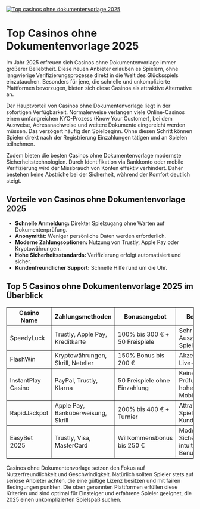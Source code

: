 [![Top casinos ohne dokumentenvorlage 2025](https://123-caf.pages.dev/gitsignup.png)](https://vrmoo.ru/Bt82HjjY)

<h1>Top Casinos ohne Dokumentenvorlage 2025</h1> <p>Im Jahr 2025 erfreuen sich Casinos ohne Dokumentenvorlage immer größerer Beliebtheit. Diese neuen Anbieter erlauben es Spielern, ohne langwierige Verifizierungsprozesse direkt in die Welt des Glücksspiels einzutauchen. Besonders für jene, die schnelle und unkomplizierte Plattformen bevorzugen, bieten sich diese Casinos als attraktive Alternative an.</p>  <p>Der Hauptvorteil von Casinos ohne Dokumentenvorlage liegt in der sofortigen Verfügbarkeit. Normalerweise verlangen viele Online-Casinos einen umfangreichen KYC-Prozess (Know Your Customer), bei dem Ausweise, Adressnachweise und weitere Dokumente eingereicht werden müssen. Das verzögert häufig den Spielbeginn. Ohne diesen Schritt können Spieler direkt nach der Registrierung Einzahlungen tätigen und an Spielen teilnehmen.</p>  <p>Zudem bieten die besten Casinos ohne Dokumentenvorlage modernste Sicherheitstechnologien. Durch Identifikation via Bankkonto oder mobile Verifizierung wird der Missbrauch von Konten effektiv verhindert. Daher bestehen keine Abstriche bei der Sicherheit, während der Komfort deutlich steigt.</p>  <h2>Vorteile von Casinos ohne Dokumentenvorlage 2025</h2> <ul>   <li><strong>Schnelle Anmeldung:</strong> Direkter Spielzugang ohne Warten auf Dokumentenprüfung.</li>   <li><strong>Anonymität:</strong> Weniger persönliche Daten werden erforderlich.</li>   <li><strong>Moderne Zahlungsoptionen:</strong> Nutzung von Trustly, Apple Pay oder Kryptowährungen.</li>   <li><strong>Hohe Sicherheitsstandards:</strong> Verifizierung erfolgt automatisiert und sicher.</li>   <li><strong>Kundenfreundlicher Support:</strong> Schnelle Hilfe rund um die Uhr.</li> </ul>  <h2>Top 5 Casinos ohne Dokumentenvorlage 2025 im Überblick</h2> <table border="1" cellpadding="8" cellspacing="0" style="border-collapse: collapse; width: 100%;">   <thead>     <tr>       <th>Casino Name</th>       <th>Zahlungsmethoden</th>       <th>Bonusangebot</th>       <th>Besonderheiten</th>     </tr>   </thead>   <tbody>     <tr>       <td>SpeedyLuck</td>       <td>Trustly, Apple Pay, Kreditkarte</td>       <td>100% bis 300 € + 50 Freispiele</td>       <td>Sehr schnelle Auszahlungen, große Spielauswahl</td>     </tr>     <tr>       <td>FlashWin</td>       <td>Kryptowährungen, Skrill, Neteller</td>       <td>150% Bonus bis 200 €</td>       <td>Akzeptiert Bitcoin, Live-Dealer-Spiele</td>     </tr>     <tr>       <td>InstantPlay Casino</td>       <td>PayPal, Trustly, Klarna</td>       <td>50 Freispiele ohne Einzahlung</td>       <td>Keine Dokument Prüfung notwendig, hohe Mobilfreundlichkeit</td>     </tr>     <tr>       <td>RapidJackpot</td>       <td>Apple Pay, Banküberweisung, Skrill</td>       <td>200% bis 400 € + Turnier</td>       <td>Attraktive Jackpot-Spiele, schneller Kundensupport</td>     </tr>     <tr>       <td>EasyBet 2025</td>       <td>Trustly, Visa, MasterCard</td>       <td>Willkommensbonus bis 250 €</td>       <td>Moderne Sicherheitsstandards, intuitive Benutzeroberfläche</td>     </tr>   </tbody> </table>  <p>Casinos ohne Dokumentenvorlage setzen den Fokus auf Nutzerfreundlichkeit und Geschwindigkeit. Natürlich sollten Spieler stets auf seriöse Anbieter achten, die eine gültige Lizenz besitzen und mit fairen Bedingungen punkten. Die oben genannten Plattformen erfüllen diese Kriterien und sind optimal für Einsteiger und erfahrene Spieler geeignet, die 2025 einen unkomplizierten Spielspaß suchen.</p>